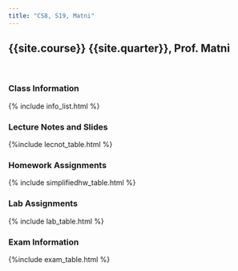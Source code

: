 ```yaml
---
title: "CS8, S19, Matni"
---
```



## {{site.course}} {{site.quarter}}, Prof. Matni
<br>

### Class Information
<div class="card card-body">
 {% include info_list.html %}
</div>

### Lecture Notes and Slides
<div class="card card-body" markdown="1">
  {%include lecnot_table.html %}
</div>

### Homework Assignments
<div class="card card-body">
 {% include simplifiedhw_table.html %}
</div>

### Lab Assignments
<div class="card card-body">
 {% include lab_table.html %}
</div>

### Exam Information
<div class="card card-body">
 {%include exam_table.html %}
</div>

